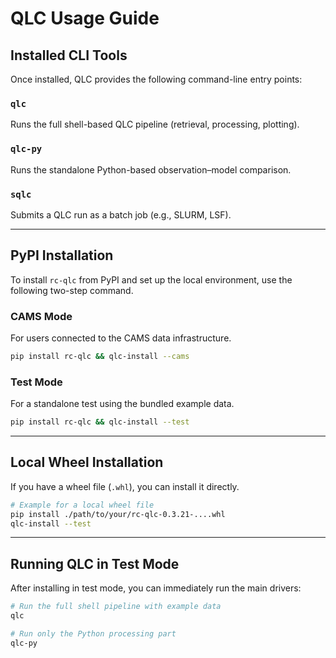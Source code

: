# QLC Usage Guide

## Installed CLI Tools

Once installed, QLC provides the following command-line entry points:

### `qlc`
Runs the full shell-based QLC pipeline (retrieval, processing, plotting).

### `qlc-py`
Runs the standalone Python-based observation–model comparison.

### `sqlc`
Submits a QLC run as a batch job (e.g., SLURM, LSF).

---

## PyPI Installation

To install `rc-qlc` from PyPI and set up the local environment, use the following two-step command.

### CAMS Mode
For users connected to the CAMS data infrastructure.
```bash
pip install rc-qlc && qlc-install --cams
```

### Test Mode
For a standalone test using the bundled example data.
```bash
pip install rc-qlc && qlc-install --test
```

---

## Local Wheel Installation

If you have a wheel file (`.whl`), you can install it directly.

```bash
# Example for a local wheel file
pip install ./path/to/your/rc-qlc-0.3.21-....whl
qlc-install --test
```

---

## Running QLC in Test Mode

After installing in test mode, you can immediately run the main drivers:
```bash
# Run the full shell pipeline with example data
qlc

# Run only the Python processing part
qlc-py
```

